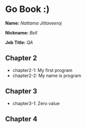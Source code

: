 # Go Book :)

**Name:** *Nattama Jittaveeroj*

**Nickname:** *Bell*

**Job Title:** *QA*

## Chapter 2

* chapter2-1: My first program
* chapter2-2: My name is program

## Chapter 3

* chapter3-1: Zero value

## Chapter 4
